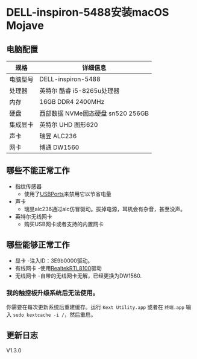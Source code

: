 # DELL-inspiron-5488安装macOS Mojave
## 电脑配置

| 规格     | 详细信息                                     |
| -------- | ---------------------------------------- |
| 电脑型号 | DELL-inspiron-5488             |
| 处理器   | 英特尔 酷睿 i5-8265u处理器             |
| 内存     | 16GB  DDR4 2400MHz                 |
| 硬盘     | 西部数据 NVMe固态硬盘 sn520 256GB                  |
| 集成显卡 | 英特尔 UHD 图形620                            |
| 声卡     | 瑞昱 ALC236                     |
| 网卡     | 博通 DW1560                             |

## 哪些不能正常工作

- 指纹传感器
  - 使用了[USBPorts](EFI/CLOVER/kexts/Other/USBPorts.kext)来禁用它以节省电量
- 声卡
  - 瑞昱alc236通过alc仿冒驱动。拔掉电源，耳机会有杂音，甚至没声。
- 英特尔无线网卡
  - 购买USB网卡或者支持的内置网卡  
## 哪些能够正常工作  
- 显卡
  -注入ID：3E9b0000驱动。
- 有线网卡
  -使用[RealtekRTL8100](EFI/CLOVER/kexts/Other/RealtekRTL8100.kext)驱动
- 无线网卡
  -自带的无线网卡无解，已经更换为DW1560.

### 我的触控板升级系统后无法使用。

你需要在每次更新系统后重建缓存。运行 `Kext Utility.app` 或者在 `终端.app` 输入 `sudo kextcache -i /`，然后重启。  


## 更新日志
 V1.3.0  